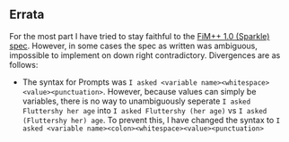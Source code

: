 ## Errata

For the most part I have tried to stay faithful to the [FiM++ 1.0 (Sparkle) spec][spec].
However, in some cases the spec as written was ambiguous, impossible to implement on down right contradictory. Divergences are as follows:

* The syntax for Prompts was `I asked <variable
  name><whitespace><value><punctuation>`. However, because values can simply be
  variables, there is no way to unambiguously seperate `I asked Fluttershy her
  age` into `I asked Fluttershy (her age)` vs `I asked (Fluttershy her) age`. To
  prevent this, I have changed the syntax to
  `I asked <variable name><colon><whitespace><value><punctuation>`

[spec]: https://docs.google.com/document/d/1gU-ZROmZu0Xitw_pfC1ktCDvJH5rM85TxxQf5pg_xmg/edit?pli=1#
